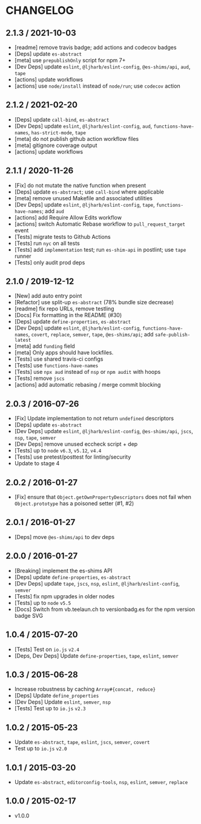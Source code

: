 # CHANGELOG

## 2.1.3 / 2021-10-03

* \[readme\] remove travis badge; add actions and codecov badges
* \[Deps\] update `es-abstract`
* \[meta\] use `prepublishOnly` script for npm 7+
* \[Dev Deps\] update `eslint`, `@ljharb/eslint-config`, `@es-shims/api`, `aud`, `tape`
* \[actions\] update workflows
* \[actions\] use `node/install` instead of `node/run`; use `codecov` action

## 2.1.2 / 2021-02-20

* \[Deps\] update `call-bind`, `es-abstract`
* \[Dev Deps\] update `eslint`, `@ljharb/eslint-config`, `aud`, `functions-have-names`, `has-strict-mode`, `tape`
* \[meta\] do not publish github action workflow files
* \[meta\] gitignore coverage output
* \[actions\] update workflows

## 2.1.1 / 2020-11-26

* \[Fix\] do not mutate the native function when present
* \[Deps\] update `es-abstract`; use `call-bind` where applicable
* \[meta\] remove unused Makefile and associated utilities
* \[Dev Deps\] update `eslint`, `@ljharb/eslint-config`, `tape`, `functions-have-names`; add `aud`
* \[actions\] add Require Allow Edits workflow
* \[actions\] switch Automatic Rebase workflow to `pull_request_target` event
* \[Tests\] migrate tests to Github Actions
* \[Tests\] run `nyc` on all tests
* \[Tests\] add `implementation` test; run `es-shim-api` in postlint; use `tape` runner
* \[Tests\] only audit prod deps

## 2.1.0 / 2019-12-12

* \[New\] add auto entry point
* \[Refactor\] use split-up `es-abstract` \(78% bundle size decrease\)
* \[readme\] fix repo URLs, remove testling
* \[Docs\] Fix formatting in the README \(\#30\)
* \[Deps\] update `define-properties`, `es-abstract`
* \[Dev Deps\] update `eslint`, `@ljharb/eslint-config`, `functions-have-names`, `covert`, `replace`, `semver`, `tape`, `@es-shims/api`; add `safe-publish-latest`
* \[meta\] add `funding` field
* \[meta\] Only apps should have lockfiles.
* \[Tests\] use shared travis-ci configs
* \[Tests\] use `functions-have-names`
* \[Tests\] use `npx aud` instead of `nsp` or `npm audit` with hoops
* \[Tests\] remove `jscs`
* \[actions\] add automatic rebasing / merge commit blocking

## 2.0.3 / 2016-07-26

* \[Fix\] Update implementation to not return `undefined` descriptors
* \[Deps\] update `es-abstract`
* \[Dev Deps\] update `eslint`, `@ljharb/eslint-config`, `@es-shims/api`, `jscs`, `nsp`, `tape`, `semver`
* \[Dev Deps\] remove unused eccheck script + dep
* \[Tests\] up to `node` `v6.3`, `v5.12`, `v4.4`
* \[Tests\] use pretest/posttest for linting/security
* Update to stage 4

## 2.0.2 / 2016-01-27

* \[Fix\] ensure that `Object.getOwnPropertyDescriptors` does not fail when `Object.prototype` has a poisoned setter \(\#1, \#2\)

## 2.0.1 / 2016-01-27

* \[Deps\] move `@es-shims/api` to dev deps

## 2.0.0 / 2016-01-27

* \[Breaking\] implement the es-shims API
* \[Deps\] update `define-properties`, `es-abstract`
* \[Dev Deps\] update `tape`, `jscs`, `nsp`, `eslint`, `@ljharb/eslint-config`, `semver`
* \[Tests\] fix npm upgrades in older nodes
* \[Tests\] up to `node` `v5.5`
* \[Docs\] Switch from vb.teelaun.ch to versionbadg.es for the npm version badge SVG

## 1.0.4 / 2015-07-20

* \[Tests\] Test on `io.js` `v2.4`
* \[Deps, Dev Deps\] Update `define-properties`, `tape`, `eslint`, `semver`

## 1.0.3 / 2015-06-28

* Increase robustness by caching `Array#{concat, reduce}`
* \[Deps\] Update `define_properties`
* \[Dev Deps\] Update `eslint`, `semver`, `nsp`
* \[Tests\] Test up to `io.js` `v2.3`

## 1.0.2 / 2015-05-23

* Update `es-abstract`, `tape`, `eslint`, `jscs`, `semver`, `covert`
* Test up to `io.js` `v2.0`

## 1.0.1 / 2015-03-20

* Update `es-abstract`, `editorconfig-tools`, `nsp`, `eslint`, `semver`, `replace`

## 1.0.0 / 2015-02-17

* v1.0.0

